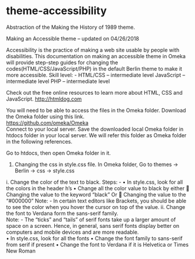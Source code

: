 # theme-accessibility
Abstraction of the Making the History of 1989 theme.

Making an Accessible theme – updated on 04/26/2018

Accessibility is the practice of making a web site usable by people with disabilities. This documentation on making an 
accessible theme in Omeka will provide step-step guides for changing the codes(HTML/CSS/JavaScript/PHP) in the default 
Berlin theme to make it more accessible. 
Skill level: - 
HTML/CSS – intermediate level
JavaScript – intermediate level
PHP – intermediate level

Check out the free online resources to learn more about HTML, CSS and JavaScript.
http://htmldog.com  

You will need to be able to access the files in the Omeka folder. 
Download the Omeka folder using this link.   
https://github.com/omeka/Omeka   
Connect to your local server. 
Save the downloaded local Omeka folder in htdocs folder in your local server. We will refer this folder as Omeka folder 
in the following references. 

 
Go to htdocs, then open Omeka folder in it. 

1.	Changing the css in style.css file. 
In Omeka folder, Go to themes -> Berlin -> css -> style.css 

i.	Change the color of the text to black. 
Steps: - 
•	In style.css, look for all the colors in the header h’s
•	Change all the color value to black by either
	Changing the value to the keyword “black”
        Or 
	Changing the value to the “#000000” 
Note: - In certain text editors like Brackets, you should be able to see the color when you hover the cursor on top of 
the value.
ii.	Change the font to Verdana form the sans-serif family.  
Note: - The “ticks” and “tails” of serif fonts take up a larger amount of space on a screen. Hence, in general, sans serif 
fonts display better on computers and mobile devices and are more readable.  
•	In style.css, look for all the fonts 
•	Change the font family to sans-serif from serif if present
•	Change the font to Verdana if it is Helvetica or Times New Roman


